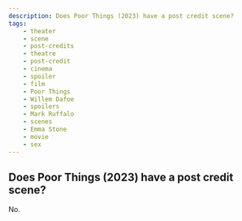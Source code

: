 ```yaml
---
description: Does Poor Things (2023) have a post credit scene?
tags: 
    - theater
    - scene
    - post-credits
    - theatre
    - post-credit
    - cinema
    - spoiler
    - film
    - Poor Things
    - Willem Dafoe
    - spoilers
    - Mark Ruffalo
    - scenes
    - Emma Stone
    - movie
    - sex
---
```


## Does Poor Things (2023) have a post credit scene?

No.
